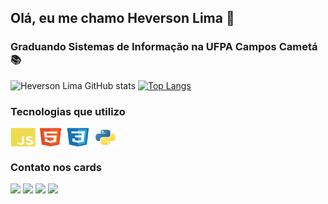 ## Olá, eu me chamo Heverson Lima 👋

### Graduando Sistemas de Informação na UFPA Campos Cametá 📚
<div style: display="inline_block">
  
  ![Heverson Lima GitHub stats](https://github-readme-stats.vercel.app/api?username=Heveson5&show_icons=true&theme=dracula&locale=pt-br)
 [![Top Langs](https://github-readme-stats.vercel.app/api/top-langs/?username=Heveson5&hide_progress=true&theme=dracula&locale=pt-br)](https://github.com/anuraghazra/github-readme-stats)
  
</div>

### Tecnologias que utilizo 
<div style: display="inline_block">
<img align="center" alt="Rafa-Js" height="30" width="40" src="https://raw.githubusercontent.com/devicons/devicon/master/icons/javascript/javascript-plain.svg">
<img align="center" alt="Rafa-HTML" height="30" width="40" src="https://raw.githubusercontent.com/devicons/devicon/master/icons/html5/html5-original.svg">
 <img align="center" alt="Rafa-CSS" height="30" width="40" src="https://raw.githubusercontent.com/devicons/devicon/master/icons/css3/css3-original.svg">
<img align="center" alt="Rafa-Python" height="30" width="40" src="https://raw.githubusercontent.com/devicons/devicon/master/icons/python/python-original.svg">
</div>

### Contato nos cards 

<div> 
  <a href="https://www.instagram.com/heversowlimaa5/" target="_blank"><img src="https://img.shields.io/badge/-Instagram-%23E4405F?style=for-the-badge&logo=instagram&logoColor=white" target="_blank"></a>
   <a href="https://www.facebook.com/heverson.delima/" target="_blank"><img src="https://img.shields.io/badge/Facebook-1877F2?style=for-the-badge&logo=facebook&logoColor=white" target="_blank"></a>
  <a href = "heversowlima5@gmail.com"><img src="https://img.shields.io/badge/Gmail-D14836?style=for-the-badge&logo=gmail&logoColor=white"></a>
  <a href="https://www.linkedin.com/in/heverson-lima-528286147/" target="_blank"><img src="https://img.shields.io/badge/-LinkedIn-%230077B5?style=for-the-badge&logo=linkedin&logoColor=white" target="_blank"></a>   
</div>

